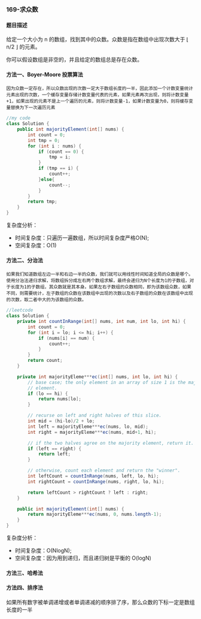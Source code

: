 ### 169-求众数

#### 题目描述

给定一个大小为 n 的数组，找到其中的众数。众数是指在数组中出现次数大于 ⌊ n/2 ⌋ 的元素。

你可以假设数组是非空的，并且给定的数组总是存在众数。

#### 方法一、Boyer-Moore 投票算法
    因为众数一定存在，所以众数出现的次数一定大于数组长度的一半，因此添加一个计数变量统计元素出现的次数，一个缓存变量存储计数变量代表的元素，如果元素再次出现，则将计数变量+1，如果出现的元素不是上一个遍历的元素，则将计数变量-1，如果计数变量为0，则将缓存变量替换为下一次遍历元素
```java
//my code
class Solution {
    public int majorityElement(int[] nums) {
        int count = 0;
        int tmp = 0;
        for (int i : nums) {
            if (count == 0) {
                tmp = i;
            }
            if (tmp == i) {
                count++;
            }else{
                count--;
            }
        }
        return tmp;
    }
}
```
复杂度分析：
* 时间复杂度：只遍历一遍数组，所以时间复杂度严格O(N);
* 空间复杂度：O(1)


#### 方法二、分治法
    如果我们知道数组左边一半和右边一半的众数，我们就可以用线性时间知道全局的众数是哪个。
    使用分治法递归求解，将数组拆分成左右两个数组求解，最终会递归为N个长度为1的子数组，对于长度为1的子数组，其众数就是其本身。如果左右子数组的众数相同，即为该数组众数，如果不同，则需要统计，左子数组的众数在该数组中出现的次数以及右子数组的众数在该数组中出现的次数，取二者中大的为该数组的众数。
```java
//leetcode
class Solution {
    private int countInRange(int[] nums, int num, int lo, int hi) {
        int count = 0;
        for (int i = lo; i <= hi; i++) {
            if (nums[i] == num) {
                count++;
            }
        }
        return count;
    }

    private int majorityEleme***ec(int[] nums, int lo, int hi) {
        // base case; the only element in an array of size 1 is the majority
        // element.
        if (lo == hi) {
            return nums[lo];
        }

        // recurse on left and right halves of this slice.
        int mid = (hi-lo)/2 + lo;
        int left = majorityEleme***ec(nums, lo, mid);
        int right = majorityEleme***ec(nums, mid+1, hi);

        // if the two halves agree on the majority element, return it.
        if (left == right) {
            return left;
        }

        // otherwise, count each element and return the "winner".
        int leftCount = countInRange(nums, left, lo, hi);
        int rightCount = countInRange(nums, right, lo, hi);

        return leftCount > rightCount ? left : right;
    }

    public int majorityElement(int[] nums) {
        return majorityEleme***ec(nums, 0, nums.length-1);
    }
}

```

复杂度分析：
* 时间复杂度：O(NlogN);
* 空间复杂度：因为用到递归，而且递归树是平衡的 O(logN)


#### 方法三、哈希法 

#### 方法四、排序法
如果所有数字被单调递增或者单调递减的顺序排了序，那么众数的下标一定是数组长度的一半

